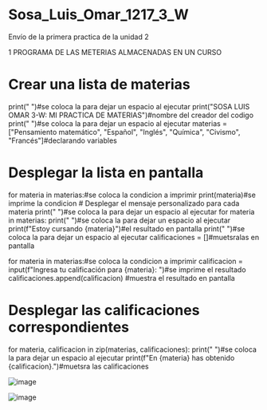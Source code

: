 # Sosa_Luis_Omar_1217_3_W
Envío de la primera practica de la unidad 2

1 PROGRAMA DE LAS METERIAS ALMACENADAS EN UN CURSO
# Crear una lista de materias
print(" ")#se coloca la para dejar un espacio al ejecutar
print("SOSA LUIS OMAR 3-W: MI PRACTICA DE MATERIAS")#nombre del creador del codigo
print(" ")#se coloca la para dejar un espacio al ejecutar
materias = ["Pensamiento matemático", "Español", "Inglés", "Química", "Civismo", "Francés"]#declarando variables 

# Desplegar la lista en pantalla
for materia in materias:#se coloca la condicion a imprimir
    print(materia)#se imprime la condicion 
    # Desplegar el mensaje personalizado para cada materia
    print(" ")#se coloca la para dejar un espacio al ejecutar
for materia in materias:
    print(" ")#se coloca la para dejar un espacio al ejecutar
    print(f"Estoy cursando {materia}")#el resultado en pantalla 
    print(" ")#se coloca la para dejar un espacio al ejecutar
    calificaciones = []#muetsralas en pantalla 

for materia in materias:#se coloca la condicion a imprimir
    calificacion = input(f"Ingresa tu calificación para {materia}: ")#se imprime el resultado 
    calificaciones.append(calificacion) #muestra el resultado en pantalla 

# Desplegar las calificaciones correspondientes
for materia, calificacion in zip(materias, calificaciones):
    print(" ")#se coloca la para dejar un espacio al ejecutar
    print(f"En {materia} has obtenido {calificacion}.")#muetsra las calificaciones 

![image](https://github.com/user-attachments/assets/5fe5a170-f046-4b6e-b3dc-440de509a8a4)


![image](https://github.com/user-attachments/assets/443fedb7-53fd-481a-bf22-2fc20fe27091)
